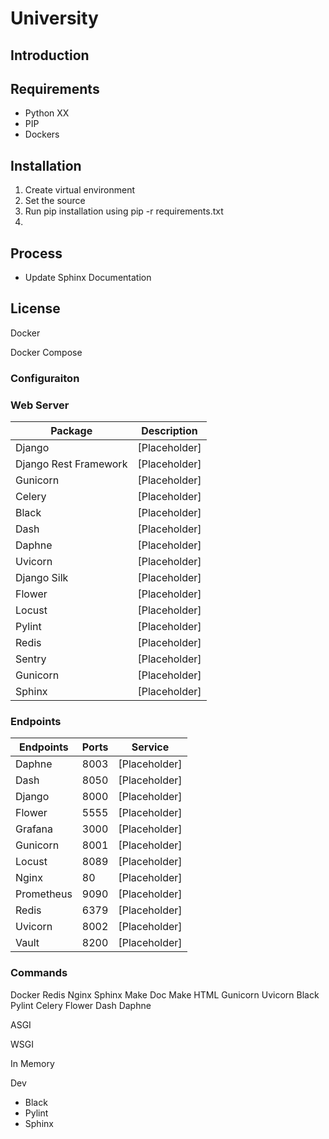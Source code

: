 
# University


## Introduction

## Requirements

- Python XX 
- PIP
- Dockers 


## Installation

1. Create virtual environment
2. Set the source 
3. Run pip installation using pip -r requirements.txt
4. 


## Process

- Update Sphinx Documentation 

## License




Docker 

Docker Compose



### Configuraiton


### Web Server

|   Package |  Description |
|-------------- | --------------|
| Django                |   [Placeholder] |
| Django Rest Framework |   [Placeholder] |
| Gunicorn              |   [Placeholder] |
| Celery                |   [Placeholder] |
| Black                 |   [Placeholder] |
| Dash                  |   [Placeholder] |
| Daphne                |   [Placeholder] |
| Uvicorn               |   [Placeholder] |
| Django Silk           |   [Placeholder] |
| Flower                |   [Placeholder] |
| Locust                |   [Placeholder] |
| Pylint                |   [Placeholder] |
| Redis                 |   [Placeholder] |
| Sentry                |   [Placeholder] |
| Gunicorn              |   [Placeholder] |
| Sphinx                |   [Placeholder] |


### Endpoints 


|   Endpoints   | Ports          |   Service        |
|-------------- | -------------- | -------------    |
| Daphne        | 8003           |   [Placeholder]  |
| Dash          | 8050           |   [Placeholder]  |
| Django        | 8000           |   [Placeholder]  |
| Flower        | 5555           |   [Placeholder]  |
| Grafana       | 3000           |   [Placeholder]  |
| Gunicorn      | 8001           |   [Placeholder]  |
| Locust        | 8089           |   [Placeholder]  |
| Nginx         | 80             |   [Placeholder]  |
| Prometheus    | 9090           |   [Placeholder]  |
| Redis         | 6379           |   [Placeholder]  |
| Uvicorn       | 8002           |   [Placeholder]  |
| Vault         | 8200           |   [Placeholder]  |


### Commands


Docker
Redis
Nginx
Sphinx
    Make Doc
    Make HTML
Gunicorn
Uvicorn 
Black
Pylint
Celery 
Flower 
Dash 
Daphne




ASGI 

WSGI

In Memory

Dev
- Black
- Pylint 
- Sphinx
